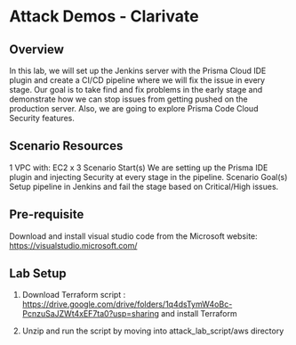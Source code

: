 # Attack Demos - Clarivate

## Overview

In this lab, we will set up the Jenkins server with the Prisma Cloud IDE plugin and create a CI/CD pipeline where we will fix the issue in every stage. Our goal is to take find and fix problems in the early stage and demonstrate how we can stop issues from getting pushed on the production server. Also, we are going to explore Prisma Code Cloud Security features.

## Scenario Resources
1 VPC with:
EC2 x 3
Scenario Start(s)
We are setting up the Prisma IDE plugin and injecting Security at every stage in the pipeline.
Scenario Goal(s)
Setup pipeline in Jenkins and fail the stage based on Critical/High issues.

## Pre-requisite 

Download and install visual studio code from the Microsoft website: https://visualstudio.microsoft.com/

## Lab Setup

1. Download Terraform script : https://drive.google.com/drive/folders/1q4dsTymW4oBc-PcnzuSaJZWt4xEF7ta0?usp=sharing and install Terraform

2. Unzip and run the script by moving into attack_lab_script/aws directory 
